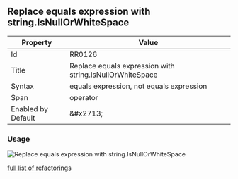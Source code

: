 ## Replace equals expression with string\.IsNullOrWhiteSpace

| Property | Value |
| -------- | ----- |
| Id | RR0126 |
| Title | Replace equals expression with string\.IsNullOrWhiteSpace |
| Syntax | equals expression, not equals expression |
| Span | operator |
| Enabled by Default | &\#x2713; |

### Usage

![Replace equals expression with string\.IsNullOrWhiteSpace](../../images/refactorings/ReplaceEqualsExpressionWithStringIsNullOrWhiteSpace.png)

[full list of refactorings](Refactorings.md)